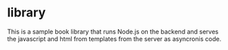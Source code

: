 # library
This is a sample book library that runs Node.js on the backend and serves the javascript and html from templates from the server as asyncronis code.
